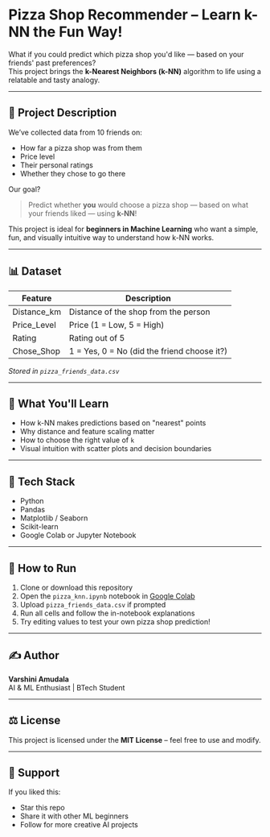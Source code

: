 # Pizza Shop Recommender – Learn k-NN the Fun Way!

What if you could predict which pizza shop you'd like — based on your friends' past preferences?  
This project brings the **k-Nearest Neighbors (k-NN)** algorithm to life using a relatable and tasty analogy.

---

## 🍕 Project Description

We’ve collected data from 10 friends on:
- How far a pizza shop was from them
- Price level
- Their personal ratings
- Whether they chose to go there

Our goal?  
> Predict whether **you** would choose a pizza shop — based on what your friends liked — using **k-NN**!

This project is ideal for **beginners in Machine Learning** who want a simple, fun, and visually intuitive way to understand how k-NN works.

---

## 📊 Dataset

| Feature        | Description                                 |
|----------------|---------------------------------------------|
| Distance_km    | Distance of the shop from the person        |
| Price_Level    | Price (1 = Low, 5 = High)                   |
| Rating         | Rating out of 5                             |
| Chose_Shop     | 1 = Yes, 0 = No (did the friend choose it?)|

*Stored in `pizza_friends_data.csv`*

---

## 🚀 What You'll Learn

- How k-NN makes predictions based on "nearest" points
- Why distance and feature scaling matter
- How to choose the right value of `k`
- Visual intuition with scatter plots and decision boundaries

---

## 🧠 Tech Stack

- Python
- Pandas
- Matplotlib / Seaborn
- Scikit-learn
- Google Colab or Jupyter Notebook

---

## 📝 How to Run

1. Clone or download this repository
2. Open the `pizza_knn.ipynb` notebook in [Google Colab](https://colab.research.google.com/)
3. Upload `pizza_friends_data.csv` if prompted
4. Run all cells and follow the in-notebook explanations
5. Try editing values to test your own pizza shop prediction!

---

## ✍️ Author

**Varshini Amudala**  
AI & ML Enthusiast | BTech Student 

---

## ⚖️ License

This project is licensed under the **MIT License** – feel free to use and modify.

---

## 🌟 Support

If you liked this:
- Star this repo
- Share it with other ML beginners
- Follow for more creative AI projects
